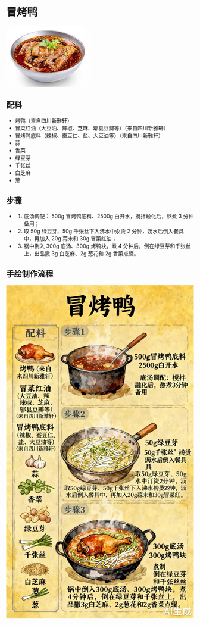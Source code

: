 # 冒烤鸭

![冒烤鸭](../images/冒烤鸭.png)


## 配料
- 烤鸭（来自四川新雅轩）
- 冒菜红油（大豆油、辣椒、芝麻、郫县豆瓣等）（来自四川新雅轩）
- 冒烤鸭底料（辣椒、蚕豆仁、盐、大豆油等）（来自四川新雅轩）
- 蒜
- 香菜
- 绿豆芽
- 千张丝
- 白芝麻
- 葱

## 步骤
- 1. 底汤调配： 500g 冒烤鸭底料、2500g 白开水，搅拌融化后，熬煮 3 分钟备用；
- 2. 取 50g 绿豆芽、50g 千张丝下入沸水中汆烫 2 分钟，沥水后倒入餐具中，再加入 20g 蒜末和 30g 冒菜红油；
- 3. 锅中倒入 300g 底汤、300g 烤鸭块，煮 4 分钟后，倒在绿豆芽和千张丝上，出品撒 3g 白芝麻、2g 葱花和 2g 香菜点缀。

## 手绘制作流程

![手绘制作流程](../images/煮锅/冒烤鸭.jpg)
